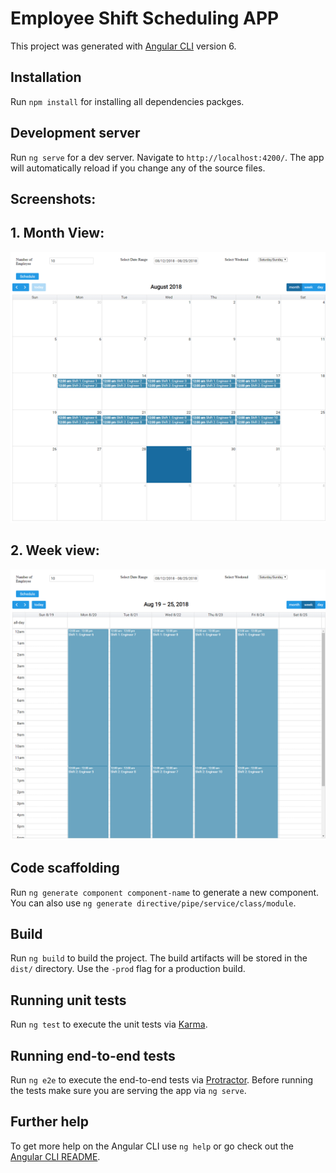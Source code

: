 # Employee Shift Scheduling APP

This project was generated with [Angular CLI](https://github.com/angular/angular-cli) version 6.

## Installation
Run `npm install` for installing all dependencies packges.

## Development server
Run `ng serve` for a dev server. Navigate to `http://localhost:4200/`. The app will automatically reload if you change any of the source files.

## Screenshots:
## 1. Month View:
![Month View](https://github.com/parth23/ScheduleApp/blob/master/screenshots/Month%20view.png?raw=true)

## 2. Week view:
![Week View](https://github.com/parth23/ScheduleApp/blob/master/screenshots/Week%20view.png?raw=true)

## Code scaffolding

Run `ng generate component component-name` to generate a new component. You can also use `ng generate directive/pipe/service/class/module`.

## Build

Run `ng build` to build the project. The build artifacts will be stored in the `dist/` directory. Use the `-prod` flag for a production build.

## Running unit tests

Run `ng test` to execute the unit tests via [Karma](https://karma-runner.github.io).

## Running end-to-end tests

Run `ng e2e` to execute the end-to-end tests via [Protractor](http://www.protractortest.org/).
Before running the tests make sure you are serving the app via `ng serve`.

## Further help

To get more help on the Angular CLI use `ng help` or go check out the [Angular CLI README](https://github.com/angular/angular-cli/blob/master/README.md).
